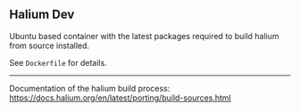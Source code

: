 ## Halium Dev

Ubuntu based container with the latest packages required to build halium from source installed.

See `Dockerfile` for details.

---

Documentation of the halium build process: https://docs.halium.org/en/latest/porting/build-sources.html
